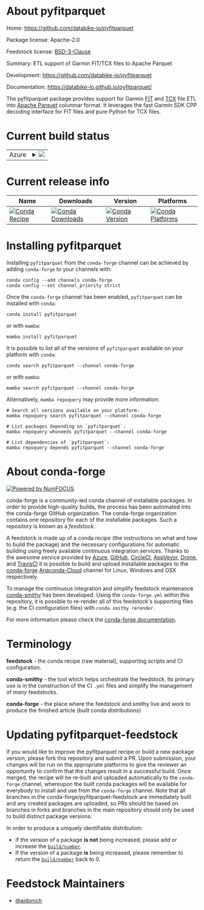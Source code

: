 About pyfitparquet
==================

Home: https://github.com/databike-io/pyfitparquet

Package license: Apache-2.0

Feedstock license: [BSD-3-Clause](https://github.com/conda-forge/pyfitparquet-feedstock/blob/main/LICENSE.txt)

Summary: ETL support of Garmin FIT/TCX files to Apache Parquet

Development: https://github.com/databike-io/pyfitparquet

Documentation: https://databike-io.github.io/pyfitparquet/

The pyfitparquet package provides support for Garmin [FIT](https://developer.garmin.com/fit/overview/) and
[TCX](https://en.wikipedia.org/wiki/Training_Center_XML) file ETL into [Apache Parquet](https://parquet.apache.org/)
columnar format. It leverages the fast Garmin SDK CPP decoding interface for FIT files and pure Python for TCX files.


Current build status
====================


<table>
    
  <tr>
    <td>Azure</td>
    <td>
      <details>
        <summary>
          <a href="https://dev.azure.com/conda-forge/feedstock-builds/_build/latest?definitionId=12085&branchName=main">
            <img src="https://dev.azure.com/conda-forge/feedstock-builds/_apis/build/status/pyfitparquet-feedstock?branchName=main">
          </a>
        </summary>
        <table>
          <thead><tr><th>Variant</th><th>Status</th></tr></thead>
          <tbody><tr>
              <td>linux_64_arrow_cpp6.0.2python3.10.____cpython</td>
              <td>
                <a href="https://dev.azure.com/conda-forge/feedstock-builds/_build/latest?definitionId=12085&branchName=main">
                  <img src="https://dev.azure.com/conda-forge/feedstock-builds/_apis/build/status/pyfitparquet-feedstock?branchName=main&jobName=linux&configuration=linux_64_arrow_cpp6.0.2python3.10.____cpython" alt="variant">
                </a>
              </td>
            </tr><tr>
              <td>linux_64_arrow_cpp6.0.2python3.11.____cpython</td>
              <td>
                <a href="https://dev.azure.com/conda-forge/feedstock-builds/_build/latest?definitionId=12085&branchName=main">
                  <img src="https://dev.azure.com/conda-forge/feedstock-builds/_apis/build/status/pyfitparquet-feedstock?branchName=main&jobName=linux&configuration=linux_64_arrow_cpp6.0.2python3.11.____cpython" alt="variant">
                </a>
              </td>
            </tr><tr>
              <td>linux_64_arrow_cpp6.0.2python3.8.____cpython</td>
              <td>
                <a href="https://dev.azure.com/conda-forge/feedstock-builds/_build/latest?definitionId=12085&branchName=main">
                  <img src="https://dev.azure.com/conda-forge/feedstock-builds/_apis/build/status/pyfitparquet-feedstock?branchName=main&jobName=linux&configuration=linux_64_arrow_cpp6.0.2python3.8.____cpython" alt="variant">
                </a>
              </td>
            </tr><tr>
              <td>linux_64_arrow_cpp6.0.2python3.9.____cpython</td>
              <td>
                <a href="https://dev.azure.com/conda-forge/feedstock-builds/_build/latest?definitionId=12085&branchName=main">
                  <img src="https://dev.azure.com/conda-forge/feedstock-builds/_apis/build/status/pyfitparquet-feedstock?branchName=main&jobName=linux&configuration=linux_64_arrow_cpp6.0.2python3.9.____cpython" alt="variant">
                </a>
              </td>
            </tr><tr>
              <td>linux_64_arrow_cpp7.0.1python3.10.____cpython</td>
              <td>
                <a href="https://dev.azure.com/conda-forge/feedstock-builds/_build/latest?definitionId=12085&branchName=main">
                  <img src="https://dev.azure.com/conda-forge/feedstock-builds/_apis/build/status/pyfitparquet-feedstock?branchName=main&jobName=linux&configuration=linux_64_arrow_cpp7.0.1python3.10.____cpython" alt="variant">
                </a>
              </td>
            </tr><tr>
              <td>linux_64_arrow_cpp7.0.1python3.11.____cpython</td>
              <td>
                <a href="https://dev.azure.com/conda-forge/feedstock-builds/_build/latest?definitionId=12085&branchName=main">
                  <img src="https://dev.azure.com/conda-forge/feedstock-builds/_apis/build/status/pyfitparquet-feedstock?branchName=main&jobName=linux&configuration=linux_64_arrow_cpp7.0.1python3.11.____cpython" alt="variant">
                </a>
              </td>
            </tr><tr>
              <td>linux_64_arrow_cpp7.0.1python3.8.____cpython</td>
              <td>
                <a href="https://dev.azure.com/conda-forge/feedstock-builds/_build/latest?definitionId=12085&branchName=main">
                  <img src="https://dev.azure.com/conda-forge/feedstock-builds/_apis/build/status/pyfitparquet-feedstock?branchName=main&jobName=linux&configuration=linux_64_arrow_cpp7.0.1python3.8.____cpython" alt="variant">
                </a>
              </td>
            </tr><tr>
              <td>linux_64_arrow_cpp7.0.1python3.9.____cpython</td>
              <td>
                <a href="https://dev.azure.com/conda-forge/feedstock-builds/_build/latest?definitionId=12085&branchName=main">
                  <img src="https://dev.azure.com/conda-forge/feedstock-builds/_apis/build/status/pyfitparquet-feedstock?branchName=main&jobName=linux&configuration=linux_64_arrow_cpp7.0.1python3.9.____cpython" alt="variant">
                </a>
              </td>
            </tr><tr>
              <td>linux_64_arrow_cpp8.0.1python3.10.____cpython</td>
              <td>
                <a href="https://dev.azure.com/conda-forge/feedstock-builds/_build/latest?definitionId=12085&branchName=main">
                  <img src="https://dev.azure.com/conda-forge/feedstock-builds/_apis/build/status/pyfitparquet-feedstock?branchName=main&jobName=linux&configuration=linux_64_arrow_cpp8.0.1python3.10.____cpython" alt="variant">
                </a>
              </td>
            </tr><tr>
              <td>linux_64_arrow_cpp8.0.1python3.11.____cpython</td>
              <td>
                <a href="https://dev.azure.com/conda-forge/feedstock-builds/_build/latest?definitionId=12085&branchName=main">
                  <img src="https://dev.azure.com/conda-forge/feedstock-builds/_apis/build/status/pyfitparquet-feedstock?branchName=main&jobName=linux&configuration=linux_64_arrow_cpp8.0.1python3.11.____cpython" alt="variant">
                </a>
              </td>
            </tr><tr>
              <td>linux_64_arrow_cpp8.0.1python3.8.____cpython</td>
              <td>
                <a href="https://dev.azure.com/conda-forge/feedstock-builds/_build/latest?definitionId=12085&branchName=main">
                  <img src="https://dev.azure.com/conda-forge/feedstock-builds/_apis/build/status/pyfitparquet-feedstock?branchName=main&jobName=linux&configuration=linux_64_arrow_cpp8.0.1python3.8.____cpython" alt="variant">
                </a>
              </td>
            </tr><tr>
              <td>linux_64_arrow_cpp8.0.1python3.9.____cpython</td>
              <td>
                <a href="https://dev.azure.com/conda-forge/feedstock-builds/_build/latest?definitionId=12085&branchName=main">
                  <img src="https://dev.azure.com/conda-forge/feedstock-builds/_apis/build/status/pyfitparquet-feedstock?branchName=main&jobName=linux&configuration=linux_64_arrow_cpp8.0.1python3.9.____cpython" alt="variant">
                </a>
              </td>
            </tr><tr>
              <td>linux_64_arrow_cpp9.0.0python3.10.____cpython</td>
              <td>
                <a href="https://dev.azure.com/conda-forge/feedstock-builds/_build/latest?definitionId=12085&branchName=main">
                  <img src="https://dev.azure.com/conda-forge/feedstock-builds/_apis/build/status/pyfitparquet-feedstock?branchName=main&jobName=linux&configuration=linux_64_arrow_cpp9.0.0python3.10.____cpython" alt="variant">
                </a>
              </td>
            </tr><tr>
              <td>linux_64_arrow_cpp9.0.0python3.11.____cpython</td>
              <td>
                <a href="https://dev.azure.com/conda-forge/feedstock-builds/_build/latest?definitionId=12085&branchName=main">
                  <img src="https://dev.azure.com/conda-forge/feedstock-builds/_apis/build/status/pyfitparquet-feedstock?branchName=main&jobName=linux&configuration=linux_64_arrow_cpp9.0.0python3.11.____cpython" alt="variant">
                </a>
              </td>
            </tr><tr>
              <td>linux_64_arrow_cpp9.0.0python3.8.____cpython</td>
              <td>
                <a href="https://dev.azure.com/conda-forge/feedstock-builds/_build/latest?definitionId=12085&branchName=main">
                  <img src="https://dev.azure.com/conda-forge/feedstock-builds/_apis/build/status/pyfitparquet-feedstock?branchName=main&jobName=linux&configuration=linux_64_arrow_cpp9.0.0python3.8.____cpython" alt="variant">
                </a>
              </td>
            </tr><tr>
              <td>linux_64_arrow_cpp9.0.0python3.9.____cpython</td>
              <td>
                <a href="https://dev.azure.com/conda-forge/feedstock-builds/_build/latest?definitionId=12085&branchName=main">
                  <img src="https://dev.azure.com/conda-forge/feedstock-builds/_apis/build/status/pyfitparquet-feedstock?branchName=main&jobName=linux&configuration=linux_64_arrow_cpp9.0.0python3.9.____cpython" alt="variant">
                </a>
              </td>
            </tr><tr>
              <td>osx_64_arrow_cpp6.0.2python3.10.____cpython</td>
              <td>
                <a href="https://dev.azure.com/conda-forge/feedstock-builds/_build/latest?definitionId=12085&branchName=main">
                  <img src="https://dev.azure.com/conda-forge/feedstock-builds/_apis/build/status/pyfitparquet-feedstock?branchName=main&jobName=osx&configuration=osx_64_arrow_cpp6.0.2python3.10.____cpython" alt="variant">
                </a>
              </td>
            </tr><tr>
              <td>osx_64_arrow_cpp6.0.2python3.11.____cpython</td>
              <td>
                <a href="https://dev.azure.com/conda-forge/feedstock-builds/_build/latest?definitionId=12085&branchName=main">
                  <img src="https://dev.azure.com/conda-forge/feedstock-builds/_apis/build/status/pyfitparquet-feedstock?branchName=main&jobName=osx&configuration=osx_64_arrow_cpp6.0.2python3.11.____cpython" alt="variant">
                </a>
              </td>
            </tr><tr>
              <td>osx_64_arrow_cpp6.0.2python3.8.____cpython</td>
              <td>
                <a href="https://dev.azure.com/conda-forge/feedstock-builds/_build/latest?definitionId=12085&branchName=main">
                  <img src="https://dev.azure.com/conda-forge/feedstock-builds/_apis/build/status/pyfitparquet-feedstock?branchName=main&jobName=osx&configuration=osx_64_arrow_cpp6.0.2python3.8.____cpython" alt="variant">
                </a>
              </td>
            </tr><tr>
              <td>osx_64_arrow_cpp6.0.2python3.9.____cpython</td>
              <td>
                <a href="https://dev.azure.com/conda-forge/feedstock-builds/_build/latest?definitionId=12085&branchName=main">
                  <img src="https://dev.azure.com/conda-forge/feedstock-builds/_apis/build/status/pyfitparquet-feedstock?branchName=main&jobName=osx&configuration=osx_64_arrow_cpp6.0.2python3.9.____cpython" alt="variant">
                </a>
              </td>
            </tr><tr>
              <td>osx_64_arrow_cpp7.0.1python3.10.____cpython</td>
              <td>
                <a href="https://dev.azure.com/conda-forge/feedstock-builds/_build/latest?definitionId=12085&branchName=main">
                  <img src="https://dev.azure.com/conda-forge/feedstock-builds/_apis/build/status/pyfitparquet-feedstock?branchName=main&jobName=osx&configuration=osx_64_arrow_cpp7.0.1python3.10.____cpython" alt="variant">
                </a>
              </td>
            </tr><tr>
              <td>osx_64_arrow_cpp7.0.1python3.11.____cpython</td>
              <td>
                <a href="https://dev.azure.com/conda-forge/feedstock-builds/_build/latest?definitionId=12085&branchName=main">
                  <img src="https://dev.azure.com/conda-forge/feedstock-builds/_apis/build/status/pyfitparquet-feedstock?branchName=main&jobName=osx&configuration=osx_64_arrow_cpp7.0.1python3.11.____cpython" alt="variant">
                </a>
              </td>
            </tr><tr>
              <td>osx_64_arrow_cpp7.0.1python3.8.____cpython</td>
              <td>
                <a href="https://dev.azure.com/conda-forge/feedstock-builds/_build/latest?definitionId=12085&branchName=main">
                  <img src="https://dev.azure.com/conda-forge/feedstock-builds/_apis/build/status/pyfitparquet-feedstock?branchName=main&jobName=osx&configuration=osx_64_arrow_cpp7.0.1python3.8.____cpython" alt="variant">
                </a>
              </td>
            </tr><tr>
              <td>osx_64_arrow_cpp7.0.1python3.9.____cpython</td>
              <td>
                <a href="https://dev.azure.com/conda-forge/feedstock-builds/_build/latest?definitionId=12085&branchName=main">
                  <img src="https://dev.azure.com/conda-forge/feedstock-builds/_apis/build/status/pyfitparquet-feedstock?branchName=main&jobName=osx&configuration=osx_64_arrow_cpp7.0.1python3.9.____cpython" alt="variant">
                </a>
              </td>
            </tr><tr>
              <td>osx_64_arrow_cpp8.0.1python3.10.____cpython</td>
              <td>
                <a href="https://dev.azure.com/conda-forge/feedstock-builds/_build/latest?definitionId=12085&branchName=main">
                  <img src="https://dev.azure.com/conda-forge/feedstock-builds/_apis/build/status/pyfitparquet-feedstock?branchName=main&jobName=osx&configuration=osx_64_arrow_cpp8.0.1python3.10.____cpython" alt="variant">
                </a>
              </td>
            </tr><tr>
              <td>osx_64_arrow_cpp8.0.1python3.11.____cpython</td>
              <td>
                <a href="https://dev.azure.com/conda-forge/feedstock-builds/_build/latest?definitionId=12085&branchName=main">
                  <img src="https://dev.azure.com/conda-forge/feedstock-builds/_apis/build/status/pyfitparquet-feedstock?branchName=main&jobName=osx&configuration=osx_64_arrow_cpp8.0.1python3.11.____cpython" alt="variant">
                </a>
              </td>
            </tr><tr>
              <td>osx_64_arrow_cpp8.0.1python3.8.____cpython</td>
              <td>
                <a href="https://dev.azure.com/conda-forge/feedstock-builds/_build/latest?definitionId=12085&branchName=main">
                  <img src="https://dev.azure.com/conda-forge/feedstock-builds/_apis/build/status/pyfitparquet-feedstock?branchName=main&jobName=osx&configuration=osx_64_arrow_cpp8.0.1python3.8.____cpython" alt="variant">
                </a>
              </td>
            </tr><tr>
              <td>osx_64_arrow_cpp8.0.1python3.9.____cpython</td>
              <td>
                <a href="https://dev.azure.com/conda-forge/feedstock-builds/_build/latest?definitionId=12085&branchName=main">
                  <img src="https://dev.azure.com/conda-forge/feedstock-builds/_apis/build/status/pyfitparquet-feedstock?branchName=main&jobName=osx&configuration=osx_64_arrow_cpp8.0.1python3.9.____cpython" alt="variant">
                </a>
              </td>
            </tr><tr>
              <td>osx_64_arrow_cpp9.0.0python3.10.____cpython</td>
              <td>
                <a href="https://dev.azure.com/conda-forge/feedstock-builds/_build/latest?definitionId=12085&branchName=main">
                  <img src="https://dev.azure.com/conda-forge/feedstock-builds/_apis/build/status/pyfitparquet-feedstock?branchName=main&jobName=osx&configuration=osx_64_arrow_cpp9.0.0python3.10.____cpython" alt="variant">
                </a>
              </td>
            </tr><tr>
              <td>osx_64_arrow_cpp9.0.0python3.11.____cpython</td>
              <td>
                <a href="https://dev.azure.com/conda-forge/feedstock-builds/_build/latest?definitionId=12085&branchName=main">
                  <img src="https://dev.azure.com/conda-forge/feedstock-builds/_apis/build/status/pyfitparquet-feedstock?branchName=main&jobName=osx&configuration=osx_64_arrow_cpp9.0.0python3.11.____cpython" alt="variant">
                </a>
              </td>
            </tr><tr>
              <td>osx_64_arrow_cpp9.0.0python3.8.____cpython</td>
              <td>
                <a href="https://dev.azure.com/conda-forge/feedstock-builds/_build/latest?definitionId=12085&branchName=main">
                  <img src="https://dev.azure.com/conda-forge/feedstock-builds/_apis/build/status/pyfitparquet-feedstock?branchName=main&jobName=osx&configuration=osx_64_arrow_cpp9.0.0python3.8.____cpython" alt="variant">
                </a>
              </td>
            </tr><tr>
              <td>osx_64_arrow_cpp9.0.0python3.9.____cpython</td>
              <td>
                <a href="https://dev.azure.com/conda-forge/feedstock-builds/_build/latest?definitionId=12085&branchName=main">
                  <img src="https://dev.azure.com/conda-forge/feedstock-builds/_apis/build/status/pyfitparquet-feedstock?branchName=main&jobName=osx&configuration=osx_64_arrow_cpp9.0.0python3.9.____cpython" alt="variant">
                </a>
              </td>
            </tr>
          </tbody>
        </table>
      </details>
    </td>
  </tr>
</table>

Current release info
====================

| Name | Downloads | Version | Platforms |
| --- | --- | --- | --- |
| [![Conda Recipe](https://img.shields.io/badge/recipe-pyfitparquet-green.svg)](https://anaconda.org/conda-forge/pyfitparquet) | [![Conda Downloads](https://img.shields.io/conda/dn/conda-forge/pyfitparquet.svg)](https://anaconda.org/conda-forge/pyfitparquet) | [![Conda Version](https://img.shields.io/conda/vn/conda-forge/pyfitparquet.svg)](https://anaconda.org/conda-forge/pyfitparquet) | [![Conda Platforms](https://img.shields.io/conda/pn/conda-forge/pyfitparquet.svg)](https://anaconda.org/conda-forge/pyfitparquet) |

Installing pyfitparquet
=======================

Installing `pyfitparquet` from the `conda-forge` channel can be achieved by adding `conda-forge` to your channels with:

```
conda config --add channels conda-forge
conda config --set channel_priority strict
```

Once the `conda-forge` channel has been enabled, `pyfitparquet` can be installed with `conda`:

```
conda install pyfitparquet
```

or with `mamba`:

```
mamba install pyfitparquet
```

It is possible to list all of the versions of `pyfitparquet` available on your platform with `conda`:

```
conda search pyfitparquet --channel conda-forge
```

or with `mamba`:

```
mamba search pyfitparquet --channel conda-forge
```

Alternatively, `mamba repoquery` may provide more information:

```
# Search all versions available on your platform:
mamba repoquery search pyfitparquet --channel conda-forge

# List packages depending on `pyfitparquet`:
mamba repoquery whoneeds pyfitparquet --channel conda-forge

# List dependencies of `pyfitparquet`:
mamba repoquery depends pyfitparquet --channel conda-forge
```


About conda-forge
=================

[![Powered by
NumFOCUS](https://img.shields.io/badge/powered%20by-NumFOCUS-orange.svg?style=flat&colorA=E1523D&colorB=007D8A)](https://numfocus.org)

conda-forge is a community-led conda channel of installable packages.
In order to provide high-quality builds, the process has been automated into the
conda-forge GitHub organization. The conda-forge organization contains one repository
for each of the installable packages. Such a repository is known as a *feedstock*.

A feedstock is made up of a conda recipe (the instructions on what and how to build
the package) and the necessary configurations for automatic building using freely
available continuous integration services. Thanks to the awesome service provided by
[Azure](https://azure.microsoft.com/en-us/services/devops/), [GitHub](https://github.com/),
[CircleCI](https://circleci.com/), [AppVeyor](https://www.appveyor.com/),
[Drone](https://cloud.drone.io/welcome), and [TravisCI](https://travis-ci.com/)
it is possible to build and upload installable packages to the
[conda-forge](https://anaconda.org/conda-forge) [Anaconda-Cloud](https://anaconda.org/)
channel for Linux, Windows and OSX respectively.

To manage the continuous integration and simplify feedstock maintenance
[conda-smithy](https://github.com/conda-forge/conda-smithy) has been developed.
Using the ``conda-forge.yml`` within this repository, it is possible to re-render all of
this feedstock's supporting files (e.g. the CI configuration files) with ``conda smithy rerender``.

For more information please check the [conda-forge documentation](https://conda-forge.org/docs/).

Terminology
===========

**feedstock** - the conda recipe (raw material), supporting scripts and CI configuration.

**conda-smithy** - the tool which helps orchestrate the feedstock.
                   Its primary use is in the construction of the CI ``.yml`` files
                   and simplify the management of *many* feedstocks.

**conda-forge** - the place where the feedstock and smithy live and work to
                  produce the finished article (built conda distributions)


Updating pyfitparquet-feedstock
===============================

If you would like to improve the pyfitparquet recipe or build a new
package version, please fork this repository and submit a PR. Upon submission,
your changes will be run on the appropriate platforms to give the reviewer an
opportunity to confirm that the changes result in a successful build. Once
merged, the recipe will be re-built and uploaded automatically to the
`conda-forge` channel, whereupon the built conda packages will be available for
everybody to install and use from the `conda-forge` channel.
Note that all branches in the conda-forge/pyfitparquet-feedstock are
immediately built and any created packages are uploaded, so PRs should be based
on branches in forks and branches in the main repository should only be used to
build distinct package versions.

In order to produce a uniquely identifiable distribution:
 * If the version of a package **is not** being increased, please add or increase
   the [``build/number``](https://docs.conda.io/projects/conda-build/en/latest/resources/define-metadata.html#build-number-and-string).
 * If the version of a package **is** being increased, please remember to return
   the [``build/number``](https://docs.conda.io/projects/conda-build/en/latest/resources/define-metadata.html#build-number-and-string)
   back to 0.

Feedstock Maintainers
=====================

* [@ajdonich](https://github.com/ajdonich/)

